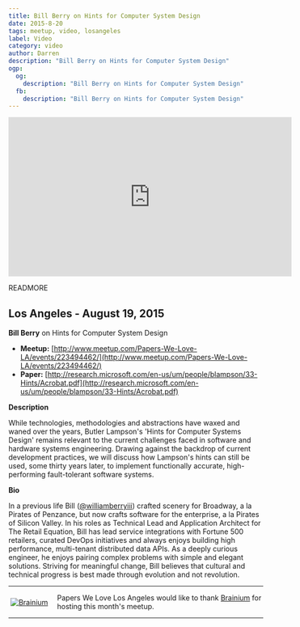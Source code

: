 ```yaml
---
title: Bill Berry on Hints for Computer System Design
date: 2015-8-20
tags: meetup, video, losangeles
label: Video
category: video
author: Darren
description: "Bill Berry on Hints for Computer System Design"
ogp:
  og:
    description: "Bill Berry on Hints for Computer System Design"
  fb:
    description: "Bill Berry on Hints for Computer System Design"
---
```


<iframe class="video" width="560" height="315" src="https://www.youtube.com/embed/2Z-NVsZLd5Q" frameborder="0" allowfullscreen></iframe>

READMORE

## Los Angeles - August 19, 2015

**Bill Berry** on Hints for Computer System Design

* **Meetup:** [http://www.meetup.com/Papers-We-Love-LA/events/223494462/](http://www.meetup.com/Papers-We-Love-LA/events/223494462/)
* **Paper:** [http://research.microsoft.com/en-us/um/people/blampson/33-Hints/Acrobat.pdf](http://research.microsoft.com/en-us/um/people/blampson/33-Hints/Acrobat.pdf)

**Description**

While technologies, methodologies and abstractions have waxed and waned over the years, Butler Lampson's 'Hints for Computer Systems Design' remains relevant to the current challenges faced in software and hardware systems engineering.  Drawing against the backdrop of current development practices, we will discuss how Lampson's hints can still be used, some thirty years later, to implement functionally accurate, high-performing fault-tolerant software systems.

**Bio**

In a previous life Bill ([@williamberryiii](https://twitter.com/williamberryiii)) crafted scenery for Broadway, a la Pirates of Penzance, but now crafts software for the enterprise, a la Pirates of Silicon Valley.  In his roles as Technical Lead and Application Architect for The Retail Equation, Bill has lead service integrations with Fortune 500 retailers, curated DevOps initiatives and always enjoys building high performance, multi-tenant distributed data APIs.  As a deeply curious engineer, he enjoys pairing complex problems with simple and elegant solutions. Striving for meaningful change, Bill believes that cultural and technical progress is best made through evolution and not revolution.

---

<p style="display: flex; flex-direction: row; justify-content: center; align-items: center;">
<a href="https://www.brainiumstudios.com/"><img src="http://www.brainiumstudios.com/wp-content/uploads/2014/02/Logo.png" alt="Brainium" title="Brainium" style="padding: .3em; margin: 0 1em 0 0;"></a> <span style="flex: 1;">Papers We Love Los Angeles would like to thank <a href="http://www.brainiumstudios.com">Brainium</a> for hosting this month's meetup.</span>
</p>

---
